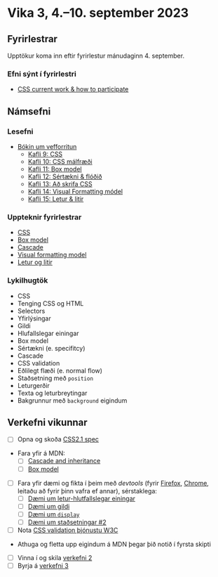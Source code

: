 # Vika 3, 4.–10. september 2023

## Fyrirlestrar

Upptökur koma inn eftir fyrirlestur mánudaginn 4. september.

### Efni sýnt í fyrirlestri

- [CSS current work & how to participate](https://www.w3.org/Style/CSS/current-work)

## Námsefni

### Lesefni

- [Bókin um vefforritun](https://bok.vefforritun.is/)
  - [Kafli 9: CSS](https://bok.vefforritun.is/09.css.html)
  - [Kafli 10: CSS málfræði](https://bok.vefforritun.is/10.css-malfraedi.html)
  - [Kafli 11: Box model](https://bok.vefforritun.is/11.css-box-model.html)
  - [Kafli 12: Sértækni & flóðið](https://bok.vefforritun.is/12.css-specifity-cascade.html)
  - [Kafli 13: Að skrifa CSS](https://bok.vefforritun.is/13.css-best-practices.html)
  - [Kafli 14: Visual Formatting módel](https://bok.vefforritun.is/14.visual-formatting.html)
  - [Kafli 15: Letur & litir](https://bok.vefforritun.is/15.letur-litir.html)

### Uppteknir fyrirlestrar

- [CSS](../namsefni/10.css/)
- [Box model](../namsefni/11.css-box-model/)
- [Cascade](../namsefni/12.css-cascade/)
- [Visual formatting model](../namsefni/13.css-visual-formatting/)
- [Letur og litir](../namsefni/14.css-letur-litir/)

### Lykilhugtök

- CSS
- Tenging CSS og HTML
- Selectors
- Yfirlýsingar
- Gildi
- Hlufallslegar einingar
- Box model
- Sértækni (e. specifitcy)
- Cascade
- CSS validation
- Eðlilegt flæði (e. normal flow)
- Staðsetning með `position`
- Leturgerðir
- Texta og leturbreytingar
- Bakgrunnur með `background` eigindum

## Verkefni vikunnar

- [ ] Opna og skoða [CSS2.1 spec](http://www.w3.org/TR/CSS2/)
- Fara yfir á MDN:
  - [ ] [Cascade and inheritance](https://developer.mozilla.org/en-US/docs/Learn/CSS/Building_blocks/Cascade_and_inheritance)
  - [ ] [Box model](https://developer.mozilla.org/en-US/docs/Web/CSS/CSS_Box_Model/Introduction_to_the_CSS_box_model)
- [ ] Fara yfir dæmi og fikta í þeim með _devtools_ (fyrir [Firefox](https://developer.mozilla.org/en-US/docs/Tools), [Chrome](https://developer.chrome.com/docs/devtools/), leitaðu að fyrir þinn vafra ef annar), sérstaklega:
  - [ ] [Dæmi um letur-hlutfallslegar einingar](../namsefni/08.css/daemi/06.em.html)
  - [ ] [Dæmi um gildi](../namsefni/10.css-cascade/daemi/01.values.html)
  - [ ] [Dæmi um `display`](../namsefni/11.css-visual-formatting/daemi/01.display.html)
  - [ ] [Dæmi um staðsetningar #2](../namsefni/11.css-visual-formatting/daemi/05.position2.html)
- [ ] Nota [CSS validation þjónustu W3C](https://jigsaw.w3.org/css-validator/)
- Athuga og fletta upp eigindum á MDN þegar þið notið í fyrsta skipti
- [ ] Vinna í og skila [verkefni 2](https://github.com/vefforritun/vef1-2023-v1)
- [ ] Byrja á [verkefni 3](https://github.com/vefforritun/vef1-2023-v2)
